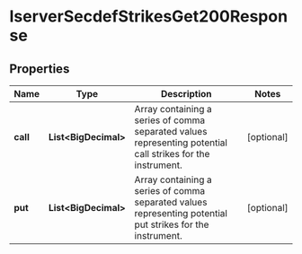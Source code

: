 

# IserverSecdefStrikesGet200Response


## Properties

| Name | Type | Description | Notes |
|------------ | ------------- | ------------- | -------------|
|**call** | **List&lt;BigDecimal&gt;** | Array containing a series of comma separated values representing potential call strikes for the instrument. |  [optional] |
|**put** | **List&lt;BigDecimal&gt;** | Array containing a series of comma separated values representing potential put strikes for the instrument. |  [optional] |



